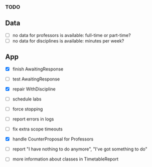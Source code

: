 ### TODO

## Data
- [ ] no data for professors is available: full-time or part-time?
- [ ] no data for disciplines is available: minutes per week?

## App
- [x] finish AwaitingResponse
- [ ] test AwaitingResponse
- [x] repair WithDiscipline

- [ ] schedule labs
- [ ] force stopping
- [ ] report errors in logs
- [ ] fix extra scope timeouts
- [x] handle CounterProposal for Professors
- [ ] report "I have nothing to do anymore", "I've got something to do"
- [ ] more information about classes in TimetableReport